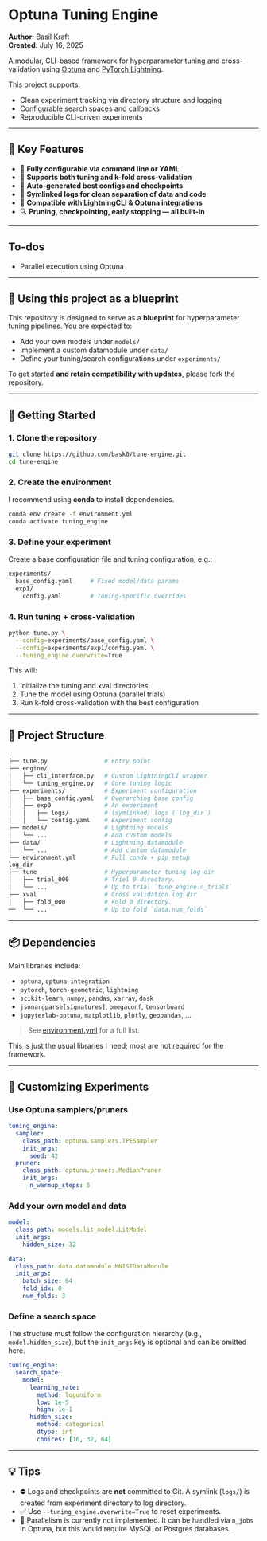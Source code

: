 # Optuna Tuning Engine

**Author:** Basil Kraft  
**Created:** July 16, 2025

A modular, CLI-based framework for hyperparameter tuning and cross-validation using [Optuna](https://optuna.org/) and [PyTorch Lightning](https://lightning.ai/).

This project supports:
- Clean experiment tracking via directory structure and logging
- Configurable search spaces and callbacks
- Reproducible CLI-driven experiments

---

## 🔧 Key Features

- 🚀 **Fully configurable via command line or YAML**
- 🎯 **Supports both tuning and k-fold cross-validation**
- 💾 **Auto-generated best configs and checkpoints**
- 📂 **Symlinked logs for clean separation of data and code**
- 🔌 **Compatible with LightningCLI & Optuna integrations**
- 🔍 **Pruning, checkpointing, early stopping — all built-in**

---

## To-dos

- Parallel execution using Optuna

---

## 🧩 Using this project as a blueprint

This repository is designed to serve as a **blueprint** for hyperparameter tuning pipelines. You are expected to:

- Add your own models under `models/`
- Implement a custom datamodule under `data/`
- Define your tuning/search configurations under `experiments/`

To get started **and retain compatibility with updates**, please fork the repository.

---

## 🚀 Getting Started

### 1. Clone the repository

```bash
git clone https://github.com/bask0/tune-engine.git
cd tune-engine
```

### 2. Create the environment

I recommend using **conda** to install dependencies.

```bash
conda env create -f environment.yml
conda activate tuning_engine
```

### 3. Define your experiment

Create a base configuration file and tuning configuration, e.g.:

```bash
experiments/
  base_config.yaml     # Fixed model/data params
  exp1/
    config.yaml        # Tuning-specific overrides
```

### 4. Run tuning + cross-validation

```bash
python tune.py \
  --config=experiments/base_config.yaml \
  --config=experiments/exp1/config.yaml \
  --tuning_engine.overwrite=True
```

This will:

1. Initialize the tuning and xval directories  
2. Tune the model using Optuna (parallel trials)  
3. Run k-fold cross-validation with the best configuration  

---

## 🧠 Project Structure

```bash
.
├── tune.py                # Entry point
├── engine/
│   ├── cli_interface.py   # Custom LightningCLI wrapper
│   └── tuning_engine.py   # Core tuning logic
├── experiments/           # Experiment configuration
│   ├── base_config.yaml   # Overarching base config
│   ├── exp0               # An experiment
│   │   ├── logs/          # (symlinked) logs (`log_dir`)
│   │   └── config.yaml    # Experiment config
├── models/                # Lightning models
│   └── ...                # Add custom models
├── data/                  # Lightning datamodule
│   └── ...                # Add custom datamodule
└── environment.yml        # Full conda + pip setup
log_dir
├── tune                   # Hyperparameter tuning log dir
│   ├── trial_000          # Triel 0 directory.
│   └── ...                # Up to trial `tune_engine.n_trials`
├── xval                   # Cross validation log dir
│   ├── fold_000           # Fold 0 directory.
──  └── ...                # Up to fold `data.num_folds`
```

---

## 📦 Dependencies

Main libraries include:

- `optuna`, `optuna-integration`  
- `pytorch`, `torch-geometric`, `lightning`  
- `scikit-learn`, `numpy`, `pandas`, `xarray`, `dask`  
- `jsonargparse[signatures]`, `omegaconf`, `tensorboard`  
- `jupyterlab-optuna`, `matplotlib`, `plotly`, `geopandas`, ...

> See [environment.yml](./environment.yml) for a full list.

This is just the usual libraries I need; most are not required for the framework.

---

## 🔬 Customizing Experiments

### Use Optuna samplers/pruners

```yaml
tuning_engine:
  sampler:
    class_path: optuna.samplers.TPESampler
    init_args:
      seed: 42
  pruner:
    class_path: optuna.pruners.MedianPruner
    init_args:
      n_warmup_steps: 5
```

### Add your own model and data

```yaml
model:
  class_path: models.lit_model.LitModel
  init_args:
    hidden_size: 32

data:
  class_path: data.datamodule.MNISTDataModule
  init_args:
    batch_size: 64
    fold_idx: 0
    num_folds: 3
```

### Define a search space

The structure must follow the configuration hierarchy (e.g., `model.hidden_size`), but the `init_args` key is optional and can be omitted here.

```yaml
tuning_engine:
  search_space:
    model:
      learning_rate:
        method: loguniform
        low: 1e-5
        high: 1e-1
      hidden_size:
        method: categorical
        dtype: int
        choices: [16, 32, 64]
```

---

## 💡 Tips

- ⛔ Logs and checkpoints are **not** committed to Git. A symlink (`logs/`) is created from experiment directory to log directory.  
- ✅ Use `--tuning_engine.overwrite=True` to reset experiments.  
- 🔁 Parallelism is currently not implemented. It can be handled via `n_jobs` in Optuna, but this would require MySQL or Postgres databases.
